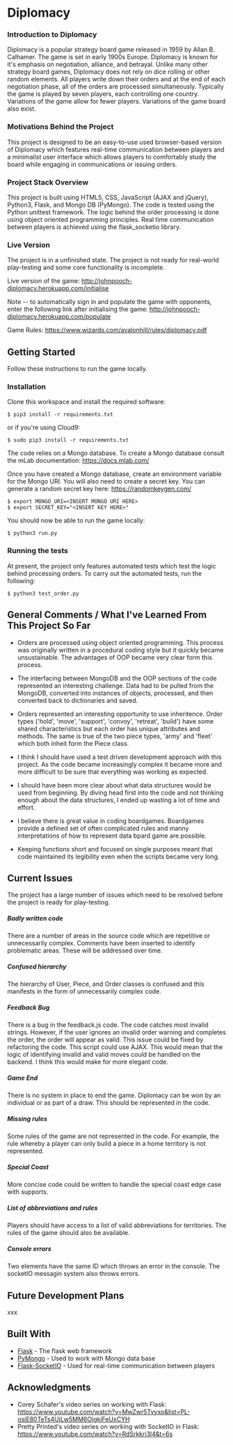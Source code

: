 # Diplomacy

### Introduction to Diplomacy
Diplomacy is a popular strategy board game released in 1959 by Allan B. Calhamer. The game is set in early 1900s Europe. Diplomacy is known for it's emphasis on negotiation, alliance, and betrayal. Unlike many other strategy board games, Diplomacy does not rely on dice rolling or other random elements. All players write down their orders and at the end of each negotiation phase, all of the orders are processed simultaneously. Typically the game is played by seven players, each controlling one country. Variations of the game allow for fewer players. Variations of the game board also exist. 

### Motivations Behind the Project
This project is designed to be an easy-to-use used browser-based version of Diplomacy which features real-time communication between players and a minimalist user interface which allows players to comfortably study the board while engaging in communications or issuing orders.

### Project Stack Overview
This project is built using HTML5, CSS, JavaScript (AJAX and jQuery), Python3, Flask, and Mongo DB (PyMongo). The code is tested using the Python unittest framework. The logic behind the order processing is done using object oriented programming principles. Real time communication between players is achieved using the flask_socketio library.

### Live Version
The project is in a unfinished state. The project is not ready for real-world play-testing and some core functionality is incomplete. 

Live version of the game: http://johnpooch-diplomacy.herokuapp.com/initialise

Note -- to automatically sign in and populate the game with opponents, enter the following link after initialising the game:
http://johnpooch-diplomacy.herokuapp.com/populate

Game Rules: https://www.wizards.com/avalonhill/rules/diplomacy.pdf

## Getting Started

Follow these instructions to run the game locally. 

### Installation

Clone this workspace and install the required software:

```
$ pip3 install -r requirements.txt
```

or if you're using Cloud9:

```
$ sudo pip3 install -r requirements.txt
```

The code relies on a Mongo database. To create a Mongo database consult the mLab documentation: https://docs.mlab.com/

Once you have created a Mongo database, create an environment variable for the Mongo URI. You will also need to create a secret key. You can generate a random secret key here: https://randomkeygen.com/

```
$ export MONGO_URI=<INSERT MONGO URI HERE>
$ export SECRET_KEY="<INSERT KEY HERE>"
```

You should now be able to run the game locally:

```
$ python3 run.py
```

### Running the tests

At present, the project only features automated tests which test the logic behind processing orders. To carry out the automated tests, run the following:

```
$ python3 test_order.py
```

## General Comments / What I've Learned From This Project So Far

* Orders are processed using object oriented programming. This process was originally written in a procedural coding style but it quickly became unsustainable. The advantages of OOP became very clear form this process.

* The interfacing between MongoDB and the OOP sections of the code represented an interesting challenge. Data had to be pulled from the MongoDB, converted into instances of objects, processed, and then converted back to dictionaries and saved.

* Orders represented an interesting opportunity to use inheritence. Order types ('hold', 'move', 'support', 'convoy', 'retreat', 'build') have some shared characteristics but each order has unique attributes and methods. The same is true of the two piece types, 'army' and 'fleet' which both inheit form the Piece class.

* I think I should have used a test driven development approach with this project. As the code became increasingly complex it became more and more difficult to be sure that everything was working as expected. 

* I should have been more clear about what data structures would be used from beginning. By diving head first into the code and not thinking enough about the data structures, I ended up wasting a lot of time and effort.

* I believe there is great value in coding boardgames. Boardgames provide a defined set of often complicated rules and manny interpretations of how to represent data bpard game are possible.

* Keeping functions short and focused on single purposes meant that code maintained its legibility even when the scripts became very long. 


## Current Issues

The project has a large number of issues which need to be resolved before the project is ready for play-testing.

##### Badly written code
There are a number of areas in the source code which are repetitive or unnecessarily complex. Comments have been inserted to identify problematic areas. These will be addressed over time.

##### Confused hierarchy
The hierarchy of User, Piece, and Order classes is confused and this manifests in the form of unnecessarily complex code. 

##### Feedback Bug
There is a bug in the feedback.js code. The code catches most invalid strings. However, if the user ignores an invalid order warning and completes the order, the order will appear as valid. This issue could be fixed by refactoring the code. 
This script could use AJAX. This would mean that the logic of identifying invalid and valid moves could be handled on the backend. I think this would make for more elegant code. 

##### Game End
There is no system in place to end the game. Diplomacy can be won by an individual or as part of a draw. This should be represented in the code.

##### Missing rules
Some rules of the game are not represented in the code. For example, the rule whereby a player can only build a piece in a home territory is not represented.

##### Special Coast
More concise code could be written to handle the special coast edge case with supports.

##### List of abbreviations and rules
Players should have access to a list of valid abbreviations for territories. The rules of the game should also be available.

##### Console errors
Two elements have the same ID which throws an error in the console. The socketIO messagin system also throws errors.



## Future Development Plans

xxx

## Built With

* [Flask](http://flask.pocoo.org/) - The flask web framework
* [PyMongo](https://api.mongodb.com/python/current/) - Used to work with Mongo data base
* [Flask-SocketIO](https://flask-socketio.readthedocs.io/en/latest/) - Used for real-time communication between players


## Acknowledgments

* Corey Schafer's video series on working with Flask: https://www.youtube.com/watch?v=MwZwr5Tvyxo&list=PL-osiE80TeTs4UjLw5MM6OjgkjFeUxCYH
* Pretty Printed's video series on working with SocketIO in Flask: https://www.youtube.com/watch?v=RdSrkkrj3l4&t=6s